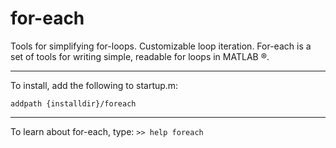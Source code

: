# for-each
Tools for simplifying for-loops. Customizable loop iteration.
For-each is a set of tools for writing simple, readable for loops in
MATLAB &reg;.

---------------------------------------
To install, add the following to startup.m:

`addpath {installdir}/foreach`

---------------------------------------
To learn about for-each, type:
`>> help foreach`
